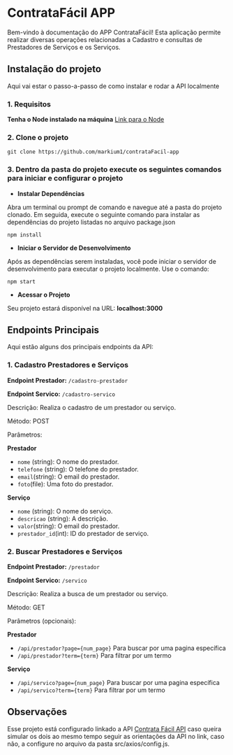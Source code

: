 # ContrataFácil APP

Bem-vindo à documentação do APP ContrataFácil! Esta aplicação permite realizar diversas operações relacionadas a Cadastro e consultas de Prestadores de Serviços e os Serviços.

## Instalação do projeto

Aqui vai estar o passo-a-passo de como instalar e rodar a API localmente

### 1. Requisitos

**Tenha o Node instalado na máquina** [Link para o Node](https://nodejs.org/pt-br/download)

### 2. Clone o projeto

`git clone https://github.com/markium1/contrataFacil-app`

### 3. Dentro da pasta do projeto execute os seguintes comandos para iniciar e configurar o projeto

- **Instalar Dependências**

Abra um terminal ou prompt de comando e navegue até a pasta do projeto clonado. Em seguida, execute o seguinte comando para instalar as dependências do projeto listadas no arquivo package.json

`npm install`

- **Iniciar o Servidor de Desenvolvimento**

Após as dependências serem instaladas, você pode iniciar o servidor de desenvolvimento para executar o projeto localmente. Use o comando:

`npm start`

- **Acessar o Projeto**

Seu projeto estará disponível na URL: **localhost:3000**

## Endpoints Principais

Aqui estão alguns dos principais endpoints da API:

### 1. Cadastro Prestadores e Serviços

**Endpoint Prestador:** `/cadastro-prestador`

**Endpoint Servico:** `/cadastro-servico`

Descrição: Realiza o cadastro de um prestador ou serviço.

Método: POST

Parâmetros:

**Prestador**

- `nome` (string): O nome do prestador.
- `telefone` (string): O telefone do prestador.
- `email`(string): O email do prestador.
- `foto`(file): Uma foto do prestador.

**Serviço**

- `nome` (string): O nome do serviço.
- `descricao` (string): A descrição.
- `valor`(string): O email do prestador.
- `prestador_id`(int): ID do prestador de serviço.

### 2. Buscar Prestadores e Serviços

**Endpoint Prestador:** `/prestador`

**Endpoint Servico:** `/servico`

Descrição: Realiza a busca de um prestador ou serviço.

Método: GET

Parâmetros (opcionais):

**Prestador**

- `/api/prestador?page={num_page}` Para buscar por uma pagina específica
- `/api/prestador?term={term}` Para filtrar por um termo

**Serviço**

- `/api/servico?page={num_page}` Para buscar por uma pagina específica
- `/api/servico?term={term}` Para filtrar por um termo

## **Observações**

Esse projeto está configurado linkado a API [Contrata Fácil API](https://github.com/markium1/contrataFacil-api) caso queira simular os dois ao mesmo tempo seguir as orientações da API no link, caso não, a configure no arquivo da pasta src/axios/config.js.
